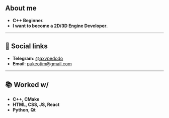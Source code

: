 ## About me

 - **C++ Beginner.**
 - **I want to become a 2D/3D Engine Developer**.

---

## 🌟 Social links

- **Telegram**: [@axypedodo](https://t.me/axypedodo)
- **Email**: pukeotim@gmail.com

---

## 📚 Worked w/

- **C++, CMake**
- **HTML, CSS, JS, React**
- **Python, Qt**
